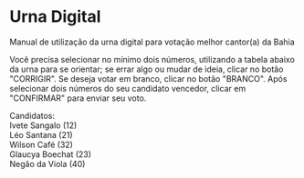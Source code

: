 # Urna Digital

Manual de utilização da urna digital para votação melhor cantor(a) da Bahia

Você precisa selecionar no mínimo dois números, utilizando a tabela abaixo da urna para se orientar; se errar algo ou mudar de ideia, clicar no botão "CORRIGIR". Se deseja votar em branco, clicar no botão "BRANCO". Após selecionar dois números do seu candidato vencedor, clicar em "CONFIRMAR" para enviar seu voto.

Candidatos:
<br>
Ivete Sangalo (12)
<br>
Léo Santana (21)
<br>
Wilson Café (32)
<br>
Glaucya Boechat (23)
<br>
Negão da Viola (40)
